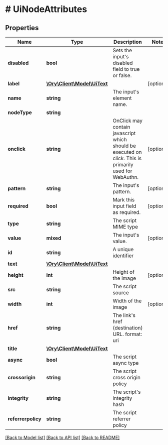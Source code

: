 # # UiNodeAttributes

## Properties

Name | Type | Description | Notes
------------ | ------------- | ------------- | -------------
**disabled** | **bool** | Sets the input&#39;s disabled field to true or false. |
**label** | [**\Ory\Client\Model\UiText**](UiText.md) |  | [optional]
**name** | **string** | The input&#39;s element name. |
**nodeType** | **string** |  |
**onclick** | **string** | OnClick may contain javascript which should be executed on click. This is primarily used for WebAuthn. | [optional]
**pattern** | **string** | The input&#39;s pattern. | [optional]
**required** | **bool** | Mark this input field as required. | [optional]
**type** | **string** | The script MIME type |
**value** | **mixed** | The input&#39;s value. | [optional]
**id** | **string** | A unique identifier |
**text** | [**\Ory\Client\Model\UiText**](UiText.md) |  |
**height** | **int** | Height of the image | [optional]
**src** | **string** | The script source |
**width** | **int** | Width of the image | [optional]
**href** | **string** | The link&#39;s href (destination) URL.  format: uri |
**title** | [**\Ory\Client\Model\UiText**](UiText.md) |  |
**async** | **bool** | The script async type |
**crossorigin** | **string** | The script cross origin policy |
**integrity** | **string** | The script&#39;s integrity hash |
**referrerpolicy** | **string** | The script referrer policy |

[[Back to Model list]](../../README.md#models) [[Back to API list]](../../README.md#endpoints) [[Back to README]](../../README.md)
